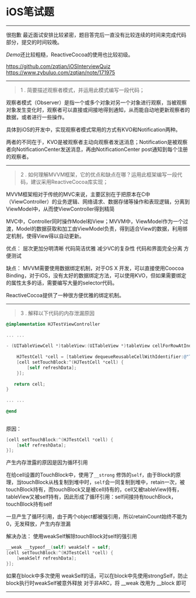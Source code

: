 ﻿# iOS笔试题


----------
很抱歉
最近面试安排比较紧密，题目答完后一直没有比较连续的时间来完成代码部分，提交的时间较晚。

*Demo*还比较粗糙，ReactiveCocoa的使用也比较初级。

https://github.com/zqtian/iOSInterviewQuiz
https://www.zybuluo.com/zqtian/note/171975



----------


>1 . 简要描述观察者模式，并运用此模式编写一段代码；

观察者模式（Observer）是指一个或多个对象对另一个对象进行观察，当被观察对象发生变化时，观察者可以直接或间接地得到通知，从而能自动地更新观察者的数据，或者进行一些操作。

具体到iOS的开发中，实现观察者模式常用的方式有KVO和Notification两种。

两者的不同在于，KVO是被观察者主动向观察者发送消息；Notification是被观察者向NotificationCenter发送消息，再由NotificationCenter post通知到每个注册的观察者。

----------


>2 . 如何理解MVVM框架，它的优点和缺点在哪？运用此框架编写一段代码，建议采用ReactiveCocoa库实现；

MVVM框架相对于传统的MVC来说，主要区别在于把原本在C中（ViewController）的业务逻辑、网络请求、数据存储等操作和表现逻辑，分离到ViewModel中，从而使ViewController得到精简

MVC中，Controller同时操作Model和View；MVVM中，ViewModel作为一个过渡，Model的数据获取和加工由ViewModel负责，得到适合View的数据，利用绑定机制，使得View得以自动更新。


优点：
层次更加分明清晰
代码简洁优雅
减少VC的复杂性
代码和界面完全分离
方便测试

缺点：
MVVM需要使用数据绑定机制，对于OS X 开发，可以直接使用Coocoa Binding，对于iOS，没有太好的数据绑定方法，可以使用KVO，但如果需要绑定的属性太多的话，需要编写大量的selector代码。

ReactiveCocoa提供了一种很方便优雅的绑定机制。

----------


>3 . 解释以下代码的内存泄漏原因
 

``` objective-c
@implementation HJTestViewController
     
... ...
     
- (UITableViewCell *)tableView:(UITableView *)tableView cellForRowAtIndexPath:(NSIndexPath *)indexPath {
       
    HJTestCell *cell = [tableView dequeueReusableCellWithIdentifier:@"TestCell" forIndexPath:indexPath];
    [cell setTouchBlock:^(HJTestCell *cell) {
        [self refreshData];
    }];
       
   return cell;
}
     
... ...
     
@end
    
```

原因：
``` objective-c
[cell setTouchBlock:^(HJTestCell *cell) {
    [self refreshData];
}];
```
产生内存泄露的原因是因为循环引用

在给cell设置的TouchBlock中，使用了`__strong` 修饰的`self`，由于Block的原理，当touchBlock从栈复制到堆中时，`self`会一同复制到堆中，retain一次，被touchBlock持有，而touchBlock又是被cell持有的，cell又被tableView持有，tableView又被self持有，因此形成了循环引用：self间接持有touchBlock，touchBlock持有self

一旦产生了循环引用，由于两个object都被强引用，所以retainCount始终不能为0，无发释放，产生内存泄漏

解决办法：
使用weakSelf解除touchBlock对self的强引用
``` objective-c
__weak __typeof__(self) weakSelf = self;
[cell setTouchBlock:^(HJTestCell *cell) {
    [weakSelf refreshData];
}];
```

如果在block中多次使用 weakSelf的话，可以在block中先使用strongSelf，防止block执行时weakSelf被意外释放
对于非ARC，将 __weak 改用为 __block 即可

----------


